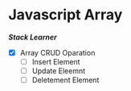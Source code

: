 # Javascript Array

**_Stack Learner_**

- [x] Array CRUD Oparation
  - [ ] Insert Element
  - [ ] Update Eleemnt
  - [ ] Deletement Element
